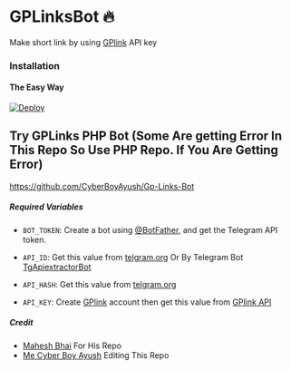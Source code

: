 # GPLinksBot 🔥
Make short link by using [GPlink](https://gplinks.in/) API key
### Installation

#### The Easy Way

[![Deploy](https://www.herokucdn.com/deploy/button.svg)](https://www.heroku.com/deploy?template=https://github.com/ninja8bpyt/GPLinksBot)

## Try GPLinks PHP Bot (Some Are getting Error In This Repo So Use PHP Repo. If You Are Getting Error)
https://github.com/CyberBoyAyush/Gp-Links-Bot

##### Required Variables

* `BOT_TOKEN`: Create a bot using [@BotFather](https://telegram.dog/BotFather), and get the Telegram API token.

* `API_ID`: Get this value from [telgram.org](https://my.telegram.org/apps) Or By Telegram Bot [TgApiextractorBot](https://telegram.dog/TgApiextractorBot)
* `API_HASH`: Get this value from [telgram.org](https://my.telegram.org/apps)
* `API_KEY`: Create [GPlink](https://gplinks.in/) account then get this value from [GPlink API](https://gplinks.in/member/tools/api)

##### Credit
* [Mahesh Bhai](https://github.com/Mahesh0253) For His Repo
* [Me Cyber Boy Ayush](https://github.com/CyberBoyAyush) Editing This Repo
